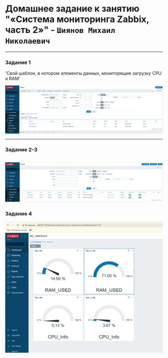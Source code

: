 # Домашнее задание к занятию "«Система мониторинга Zabbix, часть 2»" - `Шиянов Михаил Николаевич`

---

### Задание 1

'Cвой шаблон, в котором элементы данных, мониторящие загрузку CPU и RAM'

![Pipeline settings](https://github.com/mshiyanov/8-03-hw/blob/main/screenshots/task1.png)

---

### Задание 2-3


![Pipeline settings](https://github.com/mshiyanov/8-03-hw/blob/main/screenshots/task2-3.png)
---

### Задание 4


![Pipeline settings](https://github.com/mshiyanov/8-03-hw/blob/main/screenshots/Task_4.png)


